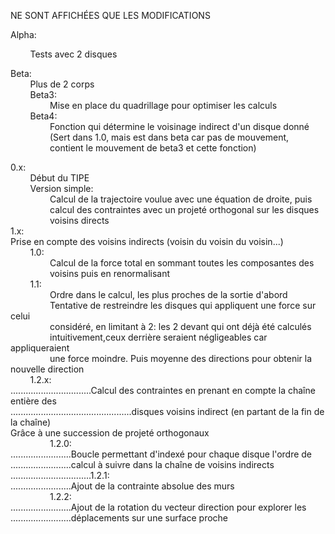 NE SONT AFFICHÉES QUE LES MODIFICATIONS

Alpha:  

&nbsp;&nbsp;&nbsp;&nbsp;&nbsp;&nbsp;&nbsp;&nbsp;Tests avec 2 disques  
  
Beta:  
&nbsp;&nbsp;&nbsp;&nbsp;&nbsp;&nbsp;&nbsp;&nbsp;Plus de 2 corps  
&nbsp;&nbsp;&nbsp;&nbsp;&nbsp;&nbsp;&nbsp;&nbsp;Beta3:  
&nbsp;&nbsp;&nbsp;&nbsp;&nbsp;&nbsp;&nbsp;&nbsp;&nbsp;&nbsp;&nbsp;&nbsp;&nbsp;&nbsp;&nbsp;&nbsp;Mise en place du quadrillage pour optimiser les calculs  
&nbsp;&nbsp;&nbsp;&nbsp;&nbsp;&nbsp;&nbsp;&nbsp;Beta4:  
&nbsp;&nbsp;&nbsp;&nbsp;&nbsp;&nbsp;&nbsp;&nbsp;&nbsp;&nbsp;&nbsp;&nbsp;&nbsp;&nbsp;&nbsp;&nbsp;Fonction qui détermine le voisinage indirect d'un disque donné  
&nbsp;&nbsp;&nbsp;&nbsp;&nbsp;&nbsp;&nbsp;&nbsp;&nbsp;&nbsp;&nbsp;&nbsp;&nbsp;&nbsp;&nbsp;&nbsp;(Sert dans 1.0, mais est dans beta car pas de mouvement,  
&nbsp;&nbsp;&nbsp;&nbsp;&nbsp;&nbsp;&nbsp;&nbsp;&nbsp;&nbsp;&nbsp;&nbsp;&nbsp;&nbsp;&nbsp;&nbsp;contient le mouvement de beta3 et cette fonction)  
  		
0.x:  
&nbsp;&nbsp;&nbsp;&nbsp;&nbsp;&nbsp;&nbsp;&nbsp;Début du TIPE  
&nbsp;&nbsp;&nbsp;&nbsp;&nbsp;&nbsp;&nbsp;&nbsp;Version simple:  
&nbsp;&nbsp;&nbsp;&nbsp;&nbsp;&nbsp;&nbsp;&nbsp;&nbsp;&nbsp;&nbsp;&nbsp;&nbsp;&nbsp;&nbsp;&nbsp;Calcul de la trajectoire voulue avec une équation de droite, puis   			
&nbsp;&nbsp;&nbsp;&nbsp;&nbsp;&nbsp;&nbsp;&nbsp;&nbsp;&nbsp;&nbsp;&nbsp;&nbsp;&nbsp;&nbsp;&nbsp;calcul des contraintes avec un projeté orthogonal sur les disques   			
&nbsp;&nbsp;&nbsp;&nbsp;&nbsp;&nbsp;&nbsp;&nbsp;&nbsp;&nbsp;&nbsp;&nbsp;&nbsp;&nbsp;&nbsp;&nbsp;voisins directs  
1.x:  
Prise en compte des voisins indirects (voisin du voisin du voisin...)  
&nbsp;&nbsp;&nbsp;&nbsp;&nbsp;&nbsp;&nbsp;&nbsp;1.0:  
&nbsp;&nbsp;&nbsp;&nbsp;&nbsp;&nbsp;&nbsp;&nbsp;&nbsp;&nbsp;&nbsp;&nbsp;&nbsp;&nbsp;&nbsp;&nbsp;Calcul de la force total en sommant toutes les composantes des  
&nbsp;&nbsp;&nbsp;&nbsp;&nbsp;&nbsp;&nbsp;&nbsp;&nbsp;&nbsp;&nbsp;&nbsp;&nbsp;&nbsp;&nbsp;&nbsp;voisins puis en renormalisant  
&nbsp;&nbsp;&nbsp;&nbsp;&nbsp;&nbsp;&nbsp;&nbsp;1.1:  
&nbsp;&nbsp;&nbsp;&nbsp;&nbsp;&nbsp;&nbsp;&nbsp;&nbsp;&nbsp;&nbsp;&nbsp;&nbsp;&nbsp;&nbsp;&nbsp;Ordre dans le calcul, les plus proches de la sortie d'abord  
&nbsp;&nbsp;&nbsp;&nbsp;&nbsp;&nbsp;&nbsp;&nbsp;&nbsp;&nbsp;&nbsp;&nbsp;&nbsp;&nbsp;&nbsp;&nbsp;Tentative de restreindre les disques qui appliquent une force sur celui 	  	
&nbsp;&nbsp;&nbsp;&nbsp;&nbsp;&nbsp;&nbsp;&nbsp;&nbsp;&nbsp;&nbsp;&nbsp;&nbsp;&nbsp;&nbsp;&nbsp;considéré, en limitant à 2: les 2 devant qui ont déjà été calculés  
&nbsp;&nbsp;&nbsp;&nbsp;&nbsp;&nbsp;&nbsp;&nbsp;&nbsp;&nbsp;&nbsp;&nbsp;&nbsp;&nbsp;&nbsp;&nbsp;intuitivement,ceux derrière seraient négligeables car appliqueraient  
&nbsp;&nbsp;&nbsp;&nbsp;&nbsp;&nbsp;&nbsp;&nbsp;&nbsp;&nbsp;&nbsp;&nbsp;&nbsp;&nbsp;&nbsp;&nbsp;une force moindre. Puis moyenne des directions pour obtenir la nouvelle direction  
&nbsp;&nbsp;&nbsp;&nbsp;&nbsp;&nbsp;&nbsp;&nbsp;1.2.x:  
................................Calcul des contraintes en prenant en compte la chaîne entière des  
................................................disques voisins indirect (en partant de la fin de la chaîne)  
Grâce à une succession de projeté orthogonaux  
&nbsp;&nbsp;&nbsp;&nbsp;&nbsp;&nbsp;&nbsp;&nbsp;&nbsp;&nbsp;&nbsp;&nbsp;&nbsp;&nbsp;&nbsp;&nbsp;1.2.0:  
........................Boucle permettant d'indexé pour chaque disque l'ordre de   
........................calcul à suivre dans la chaîne de voisins indirects  
................................1.2.1:  
........................Ajout de la contrainte absolue des murs  
&nbsp;&nbsp;&nbsp;&nbsp;&nbsp;&nbsp;&nbsp;&nbsp;&nbsp;&nbsp;&nbsp;&nbsp;&nbsp;&nbsp;&nbsp;&nbsp;1.2.2:  
........................Ajout de la rotation du vecteur direction pour explorer les   				
........................déplacements sur une surface proche  
